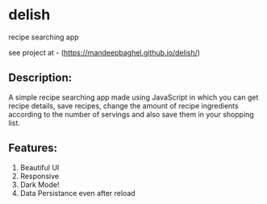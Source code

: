 # delish

recipe searching app 

see project at -  (https://mandeepbaghel.github.io/delish/)

## Description:

A simple recipe searching app made using JavaScript in which you can get recipe details, save recipes, change the amount of recipe ingredients according to the number of servings and also save them in your shopping list.

## Features:

1. Beautiful UI
2. Responsive
3. Dark Mode!
4. Data Persistance even after reload
